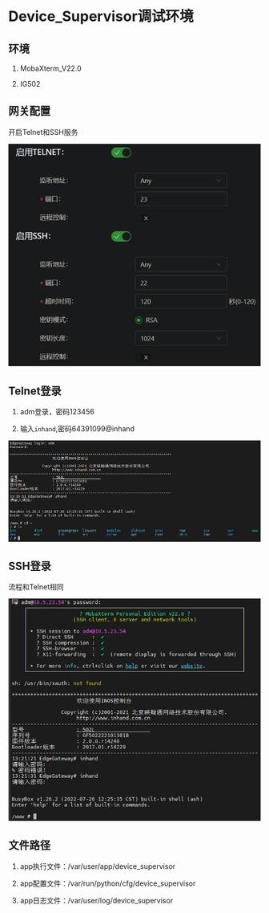 # Device_Supervisor调试环境

## 环境

1. MobaXterm_V22.0

2. IG502

## 网关配置

开启Telnet和SSH服务

![](Device_Supervisor调试环境.assets/2023-01-31-13-23-12-image.png)

## Telnet登录

1. adm登录，密码123456

2. 输入`inhand`,密码64391099@inhand

![](Device_Supervisor调试环境.assets/2023-01-31-13-17-59-image.png)

## SSH登录

流程和Telnet相同

![](Device_Supervisor调试环境.assets/2023-01-31-13-21-56-image.png)

## 文件路径

1. app执行文件：/var/user/app/device_supervisor

2. app配置文件：/var/run/python/cfg/device_supervisor

3. app日志文件：/var/user/log/device_supervisor


